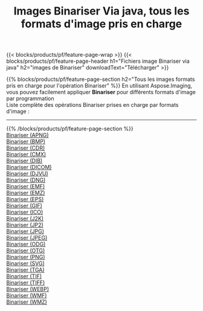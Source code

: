 ﻿---
title: Images Binariser Via java, tous les formats d'image pris en charge 
weight: 3920
url: /fr/java/binarize 
lang: fr
langdirlevel: 2
locales: zh-hans,ja,it,ru,de,es,fr,nl,id,lt,pl,pt,vi,tr,ko,zh-hant,ar,hi,th,sv,cs,uk,he
description: En utilisant Aspose.Imaging, vous pouvez facilement Binariser images Via java
---

{{< blocks/products/pf/feature-page-wrap >}}
{{< blocks/products/pf/feature-page-header h1="Fichiers image Binariser via java" h2="images de Binariser" downloadText="Télécharger" >}}


{{% blocks/products/pf/feature-page-section  h2="Tous les images formats pris en charge pour l'opération Binariser" %}}
En utilisant Aspose.Imaging, vous pouvez facilement appliquer **Binariser** pour différents formats d'image par programmation
<br/>
Liste complète des opérations Binariser prises en charge par formats d'image :
<hr/>
{{% /blocks/products/pf/feature-page-section %}}
<div class="container-fluid productfamilypage bg-gray">
    <div class="convertypes bg-gray agp-content section">
        <div class="container">
		<div class="row other-converters">
		    <div class='col-md-2 other-converter remove-lp remove-rp'><a href="/imaging/fr/java/binarize/apng" >Binariser (APNG)</a></div><div class='col-md-2 other-converter remove-lp remove-rp'><a href="/imaging/fr/java/binarize/bmp" >Binariser (BMP)</a></div><div class='col-md-2 other-converter remove-lp remove-rp'><a href="/imaging/fr/java/binarize/cdr" >Binariser (CDR)</a></div><div class='col-md-2 other-converter remove-lp remove-rp'><a href="/imaging/fr/java/binarize/cmx" >Binariser (CMX)</a></div><div class='col-md-2 other-converter remove-lp remove-rp'><a href="/imaging/fr/java/binarize/dib" >Binariser (DIB)</a></div><div class='col-md-2 other-converter remove-lp remove-rp'><a href="/imaging/fr/java/binarize/dicom" >Binariser (DICOM)</a></div><div class='col-md-2 other-converter remove-lp remove-rp'><a href="/imaging/fr/java/binarize/djvu" >Binariser (DJVU)</a></div><div class='col-md-2 other-converter remove-lp remove-rp'><a href="/imaging/fr/java/binarize/dng" >Binariser (DNG)</a></div><div class='col-md-2 other-converter remove-lp remove-rp'><a href="/imaging/fr/java/binarize/emf" >Binariser (EMF)</a></div><div class='col-md-2 other-converter remove-lp remove-rp'><a href="/imaging/fr/java/binarize/emz" >Binariser (EMZ)</a></div><div class='col-md-2 other-converter remove-lp remove-rp'><a href="/imaging/fr/java/binarize/eps" >Binariser (EPS)</a></div><div class='col-md-2 other-converter remove-lp remove-rp'><a href="/imaging/fr/java/binarize/gif" >Binariser (GIF)</a></div><div class='col-md-2 other-converter remove-lp remove-rp'><a href="/imaging/fr/java/binarize/ico" >Binariser (ICO)</a></div><div class='col-md-2 other-converter remove-lp remove-rp'><a href="/imaging/fr/java/binarize/j2k" >Binariser (J2K)</a></div><div class='col-md-2 other-converter remove-lp remove-rp'><a href="/imaging/fr/java/binarize/jp2" >Binariser (JP2)</a></div><div class='col-md-2 other-converter remove-lp remove-rp'><a href="/imaging/fr/java/binarize/jpg" >Binariser (JPG)</a></div><div class='col-md-2 other-converter remove-lp remove-rp'><a href="/imaging/fr/java/binarize/jpeg" >Binariser (JPEG)</a></div><div class='col-md-2 other-converter remove-lp remove-rp'><a href="/imaging/fr/java/binarize/odg" >Binariser (ODG)</a></div><div class='col-md-2 other-converter remove-lp remove-rp'><a href="/imaging/fr/java/binarize/otg" >Binariser (OTG)</a></div><div class='col-md-2 other-converter remove-lp remove-rp'><a href="/imaging/fr/java/binarize/png" >Binariser (PNG)</a></div><div class='col-md-2 other-converter remove-lp remove-rp'><a href="/imaging/fr/java/binarize/svg" >Binariser (SVG)</a></div><div class='col-md-2 other-converter remove-lp remove-rp'><a href="/imaging/fr/java/binarize/tga" >Binariser (TGA)</a></div><div class='col-md-2 other-converter remove-lp remove-rp'><a href="/imaging/fr/java/binarize/tif" >Binariser (TIF)</a></div><div class='col-md-2 other-converter remove-lp remove-rp'><a href="/imaging/fr/java/binarize/tiff" >Binariser (TIFF)</a></div><div class='col-md-2 other-converter remove-lp remove-rp'><a href="/imaging/fr/java/binarize/webp" >Binariser (WEBP)</a></div><div class='col-md-2 other-converter remove-lp remove-rp'><a href="/imaging/fr/java/binarize/wmf" >Binariser (WMF)</a></div><div class='col-md-2 other-converter remove-lp remove-rp'><a href="/imaging/fr/java/binarize/wmz" >Binariser (WMZ)</a></div>
                </div>
        </div>
    </div>
</div>
<br/>
